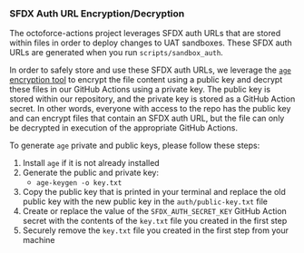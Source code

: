### SFDX Auth URL Encryption/Decryption

The octoforce-actions project leverages SFDX auth URLs that are stored within files in order to deploy changes to UAT sandboxes. These SFDX auth URLs are generated when you run `scripts/sandbox_auth`.

In order to safely store and use these SFDX auth URLs, we leverage the [`age` encryption tool](https://github.com/FiloSottile/age) to encrypt the file content using a public key and decrypt these files in our GitHub Actions using a private key. The public key is stored within our repository, and the private key is stored as a GitHub Action secret. In other words, everyone with access to the repo has the public key and can encrypt files that contain an SFDX auth URL, but the file can only be decrypted in execution of the appropriate GitHub Actions.

To generate `age` private and public keys, please follow these steps:
1. Install `age` if it is not already installed
1. Generate the public and private key:
   - `age-keygen -o key.txt`
1. Copy the public key that is printed in your terminal and replace the old public key with the new public key in the `auth/public-key.txt` file
1. Create or replace the value of the `SFDX_AUTH_SECRET_KEY` GitHub Action secret with the contents of the `key.txt` file you created in the first step
1. Securely remove the `key.txt` file you created in the first step from your machine
